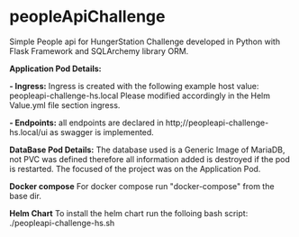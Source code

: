 # peopleApiChallenge
Simple People api for HungerStation Challenge developed in Python with Flask Framework and SQLArchemy library ORM.

**Application Pod Details:**

**- Ingress:**
Ingress is created with the following example host value: peopleapi-challenge-hs.local
Please modified accordingly in the Helm Value.yml file section ingress.

**- Endpoints:**
all endpoints are declared in http;//peopleapi-challenge-hs.local/ui as swagger is implemented.

**DataBase Pod Details:**
The database used is a Generic Image of MariaDB, not PVC was defined therefore all information added is destroyed if the pod is restarted. The focused of the project was on the Application Pod.

**Docker compose**
For docker compose run "docker-compose" from the base dir.

**Helm Chart**
To install the helm chart run the folloing bash script: ./peopleapi-challenge-hs.sh
